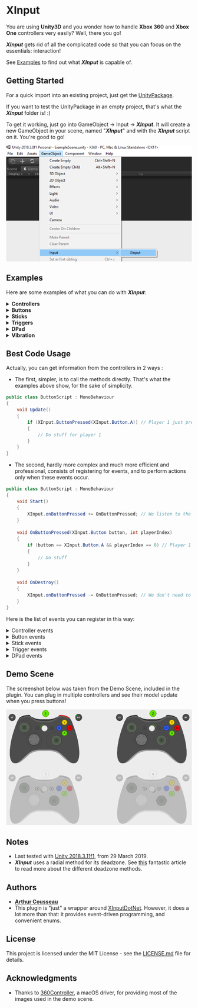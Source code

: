 # XInput

You are using **Unity3D** and you wonder how to handle **Xbox 360** and **Xbox One** controllers very easily? Well, there you go!

**_XInput_** gets rid of all the complicated code so that you can focus on the essentials: interaction!

See [Examples](#examples) to find out what **_XInput_** is capable of.

## Getting Started

For a quick import into an existing project, just get the [UnityPackage](XInputPackage.unitypackage).

If you want to test the UnityPackage in an empty project, that's what the **_XInput_** folder is! :)

To get it working, just go into GameObject -> Input -> **_XInput_**. It will create a new GameObject in your scene, named "**_XInput_**" and with the **_XInput_** script on it. You're good to go!

![How to](Screenshots/HowTo.png)

## Examples

Here are some examples of what you can do with **_XInput_**:

<details>
<summary><strong>Controllers</strong></summary>
<br/>

<details>
<summary>Know if a controller is connected</summary>

```csharp
public class ExampleScript : MonoBehaviour
{
	void Update()
	{
		// Player 1 is connected
		if (XInput.IsControllerConnected())
		{

		}
	}
}
```
</details>

<details>
<summary>Know if a controller just connected</summary>

```csharp
public class ExampleScript : MonoBehaviour
{
	void Update()
	{
		// Player 1 just connected this frame
		if (XInput.ControllerConnected())
		{

		}
	}
}
```
</details>

<details>
<summary>Know if a controller just disconnected</summary>

```csharp
public class ExampleScript : MonoBehaviour
{
	void Update()
	{
		// Player 1 just disconnected this frame
		if (XInput.ControllerDisconnected())
		{

		}
	}
}
```
</details>

</details>

<details>
<summary><strong>Buttons</strong></summary>
<br/>

<details>
<summary>Know if a button is being hold</summary>

```csharp
public class ExampleScript : MonoBehaviour
{
	void Update()
	{
		// Player 1 is holding A
		if (XInput.ButtonHold(XInput.Button.A))
		{

		}
	}
}
```
</details>

<details>
<summary>Know if a button was pressed</summary>

```csharp
public class ExampleScript : MonoBehaviour
{
	void Update()
	{
		// Player 1 just pressed A this frame
		if (XInput.ButtonPressed(XInput.Button.A))
		{

		}
	}
}
```
</details>

<details>
<summary>Know if a button was released</summary>

```csharp
public class ExampleScript : MonoBehaviour
{
	void Update()
	{
		// Player 1 just released A this frame
		if (XInput.ButtonReleased(XInput.Button.A))
		{

		}
	}
}
```
</details>

</details>

<details>
<summary><strong>Sticks</strong></summary>
<br/>

<details>
<summary>Get the direction of a stick</summary>

```csharp
public class ExampleScript : MonoBehaviour
{
	void Update()
	{
		// Get the direction of Player 1 Left Stick as a Vector2
		Debug.Log(XInput.GetStickDirection(XInput.Stick.Left));
	}
}
```
</details>

<details>
<summary>Know if a stick's direction has changed</summary>

```csharp
public class ExampleScript : MonoBehaviour
{
	void Update()
	{
		// Player 1 just moved her Left Stick in the Up direction
		if (XInput.StickDirectionChanged(Stick.Left) == XInput.Direction.Up)
		{

		}
	}
}
```
</details>

<details>
<summary>Know if a stick was released</summary>

```csharp
public class ExampleScript : MonoBehaviour
{
	void Update()
	{
		// Player 1 just released her Left Stick
		if (XInput.StickReleased(XInput.Stick.Left))
		{

		}
	}
}
```
</details>

<details>
<summary>Know if a stick is in the deadzone</summary>

```csharp
public class ExampleScript : MonoBehaviour
{
	void Update()
	{
		// Player 1 has her Left Stick in the deadzone
		if (XInput.StickInDeadZone(Stick.Left))
		{

		}
	}
}
```
</details>

<details>
<summary>Set a new radius to use to determine whether a stick is in the deadzone</summary>

```csharp
public class ExampleScript : MonoBehaviour
{
	void Start()
	{
		// The new radius must be between [0-1]. If it's out of bounds, it will be clamped anyway.
		XInput.SetDeadZoneRadius(0.2f);
	}
}
```
</details>

</details>

<details>
<summary><strong>Triggers</strong></summary>
<br/>

<details>
<summary>Get the value of a trigger (between [0-1])</summary>

```csharp
public class ExampleScript : MonoBehaviour
{
	void Update()
	{
		// Get the Left Trigger value for Player 1
		Debug.Log(XInput.GetTriggerValue(XInput.Trigger.Left));
	}
}
```
</details>

<details>
<summary>Know if a trigger was pressed</summary>

```csharp
public class ExampleScript : MonoBehaviour
{
	void Update()
	{
		// Player 1 just pressed her Left Trigger this frame
		if (XInput.TriggerPressed(XInput.Trigger.Left))
		{

		}
	}
}
```
</details>

<details>
<summary>Know if a trigger was released</summary>

```csharp
public class ExampleScript : MonoBehaviour
{
	void Update()
	{
		// Player 1 just released her Left Trigger this frame
		if (XInput.TriggerReleased(XInput.Trigger.Left))
		{

		}
	}
}
```
</details>

<details>
<summary>Set a new value to use to determine whether a trigger was pressed or released</summary>

```csharp
public class ExampleScript : MonoBehaviour
{
	void Start()
	{
		// The new value must be between [0-1]. If it's out of bounds, it will be clamped anyway.
		XInput.SetTriggerMinValueToConsiderPressedOrReleased(0.9f);
	}
}
```
</details>

</details>

<details>
<summary><strong>DPad</strong></summary>
<br/>

<details>
<summary>Get the DPad direction</summary>

```csharp
public class ExampleScript : MonoBehaviour
{
	void Update()
	{
		// Player 1 is holding Up on her DPad
		if (XInput.GetDPadDirection() == XInput.Direction.Up)
		{

		}
	}
}
```
</details>

<details>
<summary>Know if the DPad direction has changed</summary>

```csharp
public class ExampleScript : MonoBehaviour
{
	void Update()
	{
		// Player 1 just moved her DPad in the Up direction
		if (XInput.DPadDirectionChanged() == XInput.Direction.Up)
		{

		}
	}
}
```
</details>

<details>
<summary>Know if the DPad was released</summary>

```csharp
public class ExampleScript : MonoBehaviour
{
	void Update()
	{
		// Player 1 just released her DPad
		if (XInput.DPadReleased())
		{

		}
	}
}
```
</details>

</details>

<details>
<summary><strong>Vibration</strong></summary>
<br/>

<details>
<summary>Set a vibration on both triggers</summary>

```csharp
public class ExampleScript : MonoBehaviour
{
	void Update()
	{
		if (somethingHappened)
		{
			// Set a vibration on Player 1 Left and Right Triggers, with power 50% for 1s
			XInput.SetVibration(0.5f, 1f);
		}
	}
}
```
</details>

<details>
<summary>Set a vibration on a specific trigger</summary>

```csharp
public class ExampleScript : MonoBehaviour
{
	void Update()
	{
		if (somethingHappened)
		{
			// Set a vibration on Player 1 Left Trigger, with power 50% for 1s
			XInput.SetVibration(XInput.Trigger.Left, 0.5f, 1f);
		}
	}
}
```
</details>

<details>
<summary>Stop the vibration for all controllers</summary>

```csharp
public class ExampleScript : MonoBehaviour
{
	void Update()
	{
		if (somethingHappened)
		{
			XInput.StopAllVibrations();
		}
	}
}
```
</details>

<details>
<summary>Stop the vibration for a specific controller</summary>

```csharp
public class ExampleScript : MonoBehaviour
{
	void Update()
	{
		if (somethingHappened)
		{
			// Stop vibration for Player 1.
			XInput.StopVibration();
		}
	}
}
```
</details>

<details>
<summary>Stop the vibration for a specific controller and specific trigger</summary>

```csharp
public class ExampleScript : MonoBehaviour
{
	void Update()
	{
		if (somethingHappened)
		{
			// Stop vibration for Player 1 Left Trigger.
			XInput.StopVibration(XInput.Trigger.Left);
		}
	}
}
```
</details>

</details>

## Best Code Usage

Actually, you can get information from the controllers in 2 ways :
- The first, simpler, is to call the methods directly. That's what the examples above show, for the sake of simplicity.

```csharp
public class ButtonScript : MonoBehaviour
{
	void Update()
	{
		if (XInput.ButtonPressed(XInput.Button.A)) // Player 1 just pressed A this frame
		{
			// Do stuff for player 1
		}
	}
}
```

- The second, hardly more complex and much more efficient and professional, consists of registering for events, and to perform actions only when these events occur.

```csharp
public class ButtonScript : MonoBehaviour
{
	void Start()
	{
		XInput.onButtonPressed += OnButtonPressed; // We listen to the OnButtonPressed event
	}

	void OnButtonPressed(XInput.Button button, int playerIndex)
	{
		if (button == XInput.Button.A && playerIndex == 0) // Player 1 just pressed A
		{
			// Do stuff
		}
	}

	void OnDestroy()
	{
		XInput.onButtonPressed -= OnButtonPressed; // We don't need to listen to the event anymore
	}
}
```

Here is the list of events you can register in this way:

<details>
<summary>Controller events</summary>
	
+ OnControllerConnected
+ OnControllerDisconnected

</details>

<details>
<summary>Button events</summary>
	
+ OnButtonPressed
+ OnButtonReleased

</details>

<details>
<summary>Stick events</summary>
	
+ OnStickDirectionChanged
+ OnStickReleased

</details>

<details>
<summary>Trigger events</summary>
	
+ OnTriggerPressed
+ OnTriggerReleased

</details>

<details>
<summary>DPad events</summary>
	
+ OnDPadDirectionChanged
+ OnDPadReleased

</details>

## Demo Scene

The screenshot below was taken from the Demo Scene, included in the plugin. You can plug in multiple controllers and see their model update when you press buttons!

![Demo Scene](Screenshots/DemoScene.png)

## Notes

* Last tested with [Unity 2018.3.11f1](https://unity3d.com/unity/whats-new/2018.3.11), from 29 March 2019.
* **_XInput_** uses a radial method for its deadzone. See [this](http://www.third-helix.com/2013/04/12/doing-thumbstick-dead-zones-right.html) fantastic article to read more about the different deadzone methods.

## Authors

* **[Arthur Cousseau](https://www.linkedin.com/in/arthurcousseau/)**
* This plugin is "just" a wrapper around [XInputDotNet](https://github.com/speps/XInputDotNet). However, it does a lot more than that: it provides event-driven programming, and convenient enums.

## License

This project is licensed under the MIT License - see the [LICENSE.md](LICENSE.md) file for details.

## Acknowledgments

* Thanks to [360Controller](https://github.com/360Controller/360Controller), a macOS driver, for providing most of the images used in the demo scene.
